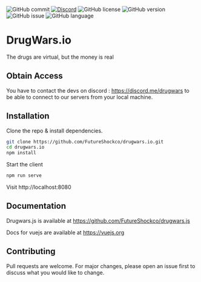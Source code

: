 ![GitHub commit](https://img.shields.io/github/last-commit/FutureShockco/drugwars.io.svg)
[![Discord](https://img.shields.io/discord/544158054141132811.svg)](https://discord.me/drugwars)
![GitHub license](https://img.shields.io/badge/license-MIT-blue.svg)
![GitHub version](https://img.shields.io/github/package-json/v/FutureShockco/drugwars.io.svg)
![GitHub issue](https://img.shields.io/github/issues-raw/FutureShockco/drugwars.io.svg)
![GitHub language](https://img.shields.io/github/languages/top/FutureShockco/drugwars.io.svg)

# DrugWars.io

The drugs are virtual, but the money is real

## Obtain Access

You have to contact the devs on discord : https://discord.me/drugwars to be able to connect to our servers from your local machine.

## Installation

Clone the repo & install dependencies.

```bash
git clone https://github.com/FutureShockco/drugwars.io.git
cd drugwars.io
npm install 
```
Start the client 
```bash
npm run serve
```
Visit http://localhost:8080

## Documentation

Drugwars.js is available at https://github.com/FutureShockco/drugwars.js

Docs for vuejs are available at https://vuejs.org

## Contributing
Pull requests are welcome. For major changes, please open an issue first to discuss what you would like to change.
